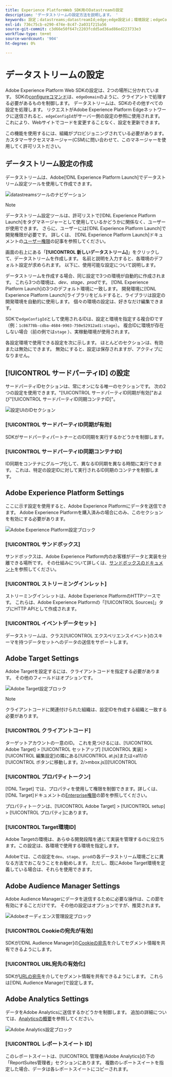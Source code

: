 ```yaml
---
title: Experience PlatformWeb SDK用のDatastreamの設定
description: 'データストリームの設定方法を説明します。 '
keywords: 設定；datastreams;datastreamId;edge;edge設定id；環境設定；edgeConfigId;ID同期有効；ID同期コンテナID；サンドボックス；ストリーミングインレット；イベントデータセット；ターゲット；クライアントコード；Target環境ID;Cookie宛先；Analytics設定ブロックレポートスイートID;
exl-id: 736c75cb-e290-474e-8c47-2a031f215a56
source-git-commit: c3d66e50f647c2203fcdd5ad36ad86ed223733e3
workflow-type: tm+mt
source-wordcount: '904'
ht-degree: 0%

---
```



# データストリームの設定

Adobe Experience Platform Web SDKの設定は、2つの場所に分かれています。 SDKの[configureコマンド](configuring-the-sdk.md)は、`edgeDomain`のように、クライアントで処理する必要があるものを制御します。 データストリームは、SDKのその他すべての設定を処理します。 リクエストがAdobe Experience Platform Edgeネットワークに送信されると、`edgeConfigId`がサーバー側の設定の参照に使用されます。 これにより、Webサイトでコードを変更することなく、設定を更新できます。

この機能を使用するには、組織がプロビジョニングされている必要があります。 カスタマーサクセスマネージャー(CSM)に問い合わせて、このマネージャーを使用してく許可リストださい。

## データストリーム設定の作成

データストリームは、Adobe[!DNL Experience Platform Launch]でデータストリーム設定ツールを使用して作成できます。

![datastreamsツールのナビゲーション](../../assets/datastreams_config.png)

>[!NOTE]
>
>データストリーム設定ツールは、許可リストで[!DNL Experience Platform Launch]をタグマネージャーとして使用しているかどうかに関係なく、ユーザーが使用できます。 さらに、ユーザーには[!DNL Experience Platform Launch]で開発権限が必要です。 詳しくは、 [!DNL Experience Platform Launch]ドキュメントの[ユーザー権限](https://experienceleague.adobe.com/docs/launch/using/reference/admin/user-permissions.html)の記事を参照してください。

画面の右上にある「**[!UICONTROL 新しいデータストリーム]**」をクリックして、データストリームを作成します。 名前と説明を入力すると、各環境のデフォルト設定が求められます。 以下に、使用可能な設定について説明します。

データストリームを作成する場合、同じ設定で3つの環境が自動的に作成されます。 これら3つの環境は、*dev*、*stage*、*prod*&#x200B;です。 [!DNL Experience Platform Launch]の3つのデフォルト環境に一致します。 開発環境に[!DNL Experience Platform Launch]ライブラリをビルドすると、ライブラリは設定の開発環境を自動的に使用します。 個々の環境の設定は、好きなだけ編集できます。

SDKで`edgeConfigId`として使用されるIDは、設定と環境を指定する複合IDです（例：`1c86778b-cdba-4684-9903-750e52912ad1:stage`）。 複合IDに環境が存在しない場合（前の例では`stage` ）、実稼動環境が使用されます。

各設定環境で使用できる設定を次に示します。 ほとんどのセクションは、有効または無効にできます。 無効にすると、設定は保存されますが、アクティブになりません。

## [!UICONTROL サードパーティID] の設定

サードパーティIDセクションは、常にオンになる唯一のセクションです。 次の2つの設定を使用できます。&quot;[!UICONTROL サードパーティID同期が有効]&quot;および&quot;[!UICONTROL サードパーティID同期コンテナID]&quot;。

![設定UIのIDセクション](../../assets/edge_configuration_identity.png)

### [!UICONTROL サードパーティID同期が有効]

SDKがサードパーティパートナーとのID同期を実行するかどうかを制御します。

### [!UICONTROL サードパーティID同期コンテナID]

ID同期をコンテナにグループ化して、異なるID同期を異なる時間に実行できます。 これは、特定の設定IDに対して実行されるID同期のコンテナを制御します。

## Adobe Experience Platform Settings

ここに示す設定を使用すると、Adobe Experience Platformにデータを送信できます。 Adobe Experience Platformを購入済みの場合にのみ、このセクションを有効にする必要があります。

![Adobe Experience Platform設定ブロック](../../assets/edge_configuration_aep.png)

### [!UICONTROL サンドボックス]

サンドボックスは、Adobe Experience Platform内のお客様がデータと実装を分離できる場所です。 その仕組みについて詳しくは、[サンドボックスのドキュメント](../../sandboxes/home.md)を参照してください。

### [!UICONTROL ストリーミングインレット]

ストリーミングインレットは、Adobe Experience PlatformのHTTPソースです。 これらは、Adobe Experience Platformの「[!UICONTROL Sources]」タブにHTTP APIとして作成されます。

### [!UICONTROL イベントデータセット]

データストリームは、クラス[!UICONTROL エクスペリエンスイベント]のスキーマを持つデータセットへのデータの送信をサポートします。

## Adobe Target Settings

Adobe Targetを設定するには、クライアントコードを指定する必要があります。 その他のフィールドはオプションです。

![Adobe Target設定ブロック](../../assets/edge_configuration_target.png)

>[!NOTE]
>
>クライアントコードに関連付けられた組織は、設定IDを作成する組織と一致する必要があります。

### [!UICONTROL クライアントコード]

ターゲットアカウントの一意のID。 これを見つけるには、[!UICONTROL Adobe Target] > [!UICONTROL セットアップ] [!UICONTROL 実装] > [!UICONTROL 編集設定]の隣にある[!UICONTROL at.js]または&lt;a11/の[!UICONTROL ボタンに移動します。2/>mbox.js]][!UICONTROL 

### [!UICONTROL プロパティトークン]

[!DNL Target] では、プロパティを使用して権限を制御できます。詳しくは、[!DNL Target]ドキュメントの[Enterprise権限](https://experienceleague.adobe.com/docs/target/using/administer/manage-users/enterprise/properties-overview.html)の節を参照してください。

プロパティトークンは、[!UICONTROL Adobe Target] > [!UICONTROL setup] > [!UICONTROL プロパティ]にあります。

### [!UICONTROL Target環境ID]

[](https://experienceleague.adobe.com/docs/target/using/administer/hosts.html) Adobe Targetの環境は、あらゆる開発段階を通じて実装を管理するのに役立ちます。この設定は、各環境で使用する環境を指定します。

Adobeでは、この設定を`dev`、`stage`、`prod`の各データストリーム環境ごとに異なる方法でおこなうことをお勧めします。 ただし、既にAdobe Target環境を定義している場合は、それらを使用できます。

## Adobe Audience Manager Settings

Adobe Audience Managerにデータを送信するために必要な操作は、この節を有効にすることだけです。 その他の設定はオプションですが、推奨されます。

![Adobeオーディエンス管理設定ブロック](../../assets/edge_configuration_aam.png)

### [!UICONTROL Cookieの宛先が有効]

SDKが[!DNL Audience Manager]の[Cookieの宛先](https://experienceleague.adobe.com/docs/audience-manager/user-guide/features/destinations/custom-destinations/create-cookie-destination.html)を介してセグメント情報を共有できるようにします。

### [!UICONTROL URL宛先の有効化]

SDKが[URLの宛先](https://experienceleague.adobe.com/docs/audience-manager/user-guide/features/destinations/custom-destinations/create-url-destination.html)を介してセグメント情報を共有できるようにします。 これらは[!DNL Audience Manager]で設定します。

## Adobe Analytics Settings

データをAdobe Analyticsに送信するかどうかを制御します。 追加の詳細については、[Analyticsの概要](../data-collection/adobe-analytics/analytics-overview.md)を参照してください。

![Adobe Analytics設定ブロック](../../assets/edge_configuration_aa.png)

### [!UICONTROL レポートスイート ID]

このレポートスイートは、[!UICONTROL 管理者/Adobe Analytics]の下の「ReportSuites管理者」セクションにあります。 複数のレポートスイートを指定した場合、データは各レポートスイートにコピーされます。
